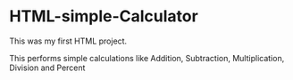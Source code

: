 # HTML-simple-Calculator

This was my first HTML project.



This performs simple calculations like Addition, Subtraction, Multiplication, Division and Percent

